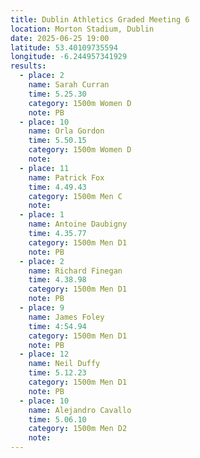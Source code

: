```yaml
---
title: Dublin Athletics Graded Meeting 6 
location: Morton Stadium, Dublin
date: 2025-06-25 19:00
latitude: 53.40109735594  
longitude: -6.244957341929
results:
  - place: 2
    name: Sarah Curran
    time: 5.25.30
    category: 1500m Women D
    note: PB
  - place: 10
    name: Orla Gordon
    time: 5.50.15
    category: 1500m Women D
    note: 
  - place: 11
    name: Patrick Fox
    time: 4.49.43
    category: 1500m Men C
    note: 
  - place: 1
    name: Antoine Daubigny
    time: 4.35.77
    category: 1500m Men D1
    note: PB
  - place: 2
    name: Richard Finegan
    time: 4.38.98
    category: 1500m Men D1
    note: PB
  - place: 9
    name: James Foley
    time: 4:54.94
    category: 1500m Men D1
    note: PB
  - place: 12
    name: Neil Duffy
    time: 5.12.23
    category: 1500m Men D1
    note: PB
  - place: 10
    name: Alejandro Cavallo
    time: 5.06.10
    category: 1500m Men D2
    note: 
---
```

